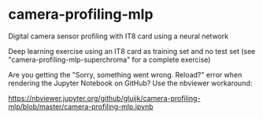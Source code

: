 # camera-profiling-mlp
Digital camera sensor profiling with IT8 card using a neural network

Deep learning exercise using an IT8 card as training set and no test set (see "camera-profiling-mlp-superchroma" for a complete exercise)

Are you getting the "Sorry, something went wrong. Reload?" error when rendering the Jupyter Notebook on GitHub? Use the nbviewer workaround:

https://nbviewer.jupyter.org/github/gluijk/camera-profiling-mlp/blob/master/camera-profiling-mlp.ipynb
